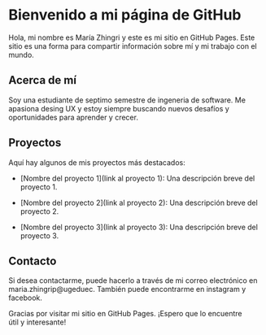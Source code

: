 # Bienvenido a mi página de GitHub



Hola, mi nombre es María Zhingri y este es mi sitio en GitHub Pages. Este sitio es una forma para compartir información sobre mí y mi trabajo con el mundo.



## Acerca de mí



Soy una estudiante de septimo semestre de ingeneria de software. Me apasiona desing UX y estoy siempre buscando nuevos desafíos y oportunidades para aprender y crecer.



## Proyectos



Aquí hay algunos de mis proyectos más destacados:



- [Nombre del proyecto 1](link al proyecto 1): Una descripción breve del proyecto 1.

- [Nombre del proyecto 2](link al proyecto 2): Una descripción breve del proyecto 2.

- [Nombre del proyecto 3](link al proyecto 3): Una descripción breve del proyecto 3.



## Contacto



Si desea contactarme, puede hacerlo a través de mi correo electrónico en maria.zhingrip@ugeduec. También puede encontrarme en instagram y facebook.



Gracias por visitar mi sitio en GitHub Pages. ¡Espero que lo encuentre útil y interesante!
